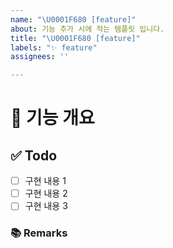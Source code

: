 ```yaml
---
name: "\U0001F680 [feature]"
about: 기능 추가 시에 적는 템플릿 입니다.
title: "\U0001F680 [feature]"
labels: "✨ feature"
assignees: ''

---
```


# 🤖 기능 개요
<!-- 이슈에 할당된 기능이 무엇인지 간략하게 한 줄로 적습니다 -->

## ✅ Todo
- [ ] 구현 내용 1
- [ ] 구현 내용 2
- [ ] 구현 내용 3

### 📚 Remarks
<!-- 기능 개발에 있어 비고사항이 있었다면 적기 -->
